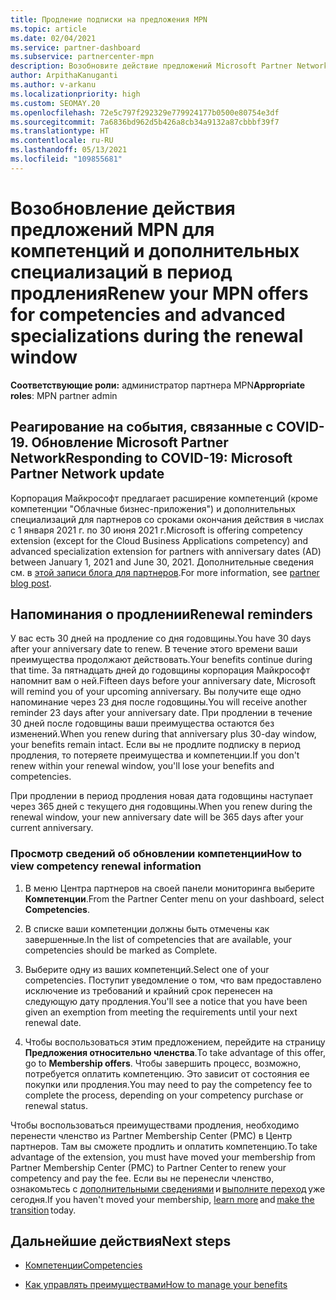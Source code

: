 ```yaml
---
title: Продление подписки на предложения MPN
ms.topic: article
ms.date: 02/04/2021
ms.service: partner-dashboard
ms.subservice: partnercenter-mpn
description: Возобновите действие предложений Microsoft Partner Network (MPN) для компетенций и дополнительных специализаций. Период продления наступает на следующий день после годовщины покупки.
author: ArpithaKanuganti
ms.author: v-arkanu
ms.localizationpriority: high
ms.custom: SEOMAY.20
ms.openlocfilehash: 72e5c797f292329e779924177b0500e80754e3df
ms.sourcegitcommit: 7a6836bd962d5b426a8cb34a9132a87cbbbf39f7
ms.translationtype: HT
ms.contentlocale: ru-RU
ms.lasthandoff: 05/13/2021
ms.locfileid: "109855681"
---
```

# <a name="renew-your-mpn-offers-for-competencies-and-advanced-specializations-during-the-renewal-window"></a><span data-ttu-id="65020-103">Возобновление действия предложений MPN для компетенций и дополнительных специализаций в период продления</span><span class="sxs-lookup"><span data-stu-id="65020-103">Renew your MPN offers for competencies and advanced specializations during the renewal window</span></span>

<span data-ttu-id="65020-104">**Соответствующие роли:** администратор партнера MPN</span><span class="sxs-lookup"><span data-stu-id="65020-104">**Appropriate roles**: MPN partner admin</span></span>

## <a name="responding-to-covid-19-microsoft-partner-network-update"></a><span data-ttu-id="65020-105">Реагирование на события, связанные с COVID-19. Обновление Microsoft Partner Network</span><span class="sxs-lookup"><span data-stu-id="65020-105">Responding to COVID-19: Microsoft Partner Network update</span></span>

<span data-ttu-id="65020-106">Корпорация Майкрософт предлагает расширение компетенций (кроме компетенции "Облачные бизнес-приложения") и дополнительных специализаций для партнеров со сроками окончания действия в числах с 1 января 2021 г. по 30 июня 2021 г.</span><span class="sxs-lookup"><span data-stu-id="65020-106">Microsoft is offering competency extension (except for the Cloud Business Applications competency) and advanced specialization extension for partners with anniversary dates (AD) between January 1, 2021 and June 30, 2021.</span></span> <span data-ttu-id="65020-107">Дополнительные сведения см. в [этой записи блога для партнеров](https://blogs.partner.microsoft.com/mpn/responding-to-covid-19-microsoft-partner-network/).</span><span class="sxs-lookup"><span data-stu-id="65020-107">For more information, see [partner blog post](https://blogs.partner.microsoft.com/mpn/responding-to-covid-19-microsoft-partner-network/).</span></span>

## <a name="renewal-reminders"></a><span data-ttu-id="65020-108">Напоминания о продлении</span><span class="sxs-lookup"><span data-stu-id="65020-108">Renewal reminders</span></span>

<span data-ttu-id="65020-109">У вас есть 30 дней на продление со дня годовщины.</span><span class="sxs-lookup"><span data-stu-id="65020-109">You have 30 days after your anniversary date to renew.</span></span> <span data-ttu-id="65020-110">В течение этого времени ваши преимущества продолжают действовать.</span><span class="sxs-lookup"><span data-stu-id="65020-110">Your benefits continue during that time.</span></span> <span data-ttu-id="65020-111">За пятнадцать дней до годовщины корпорация Майкрософт напомнит вам о ней.</span><span class="sxs-lookup"><span data-stu-id="65020-111">Fifteen days before your anniversary date, Microsoft will remind you of your upcoming anniversary.</span></span> <span data-ttu-id="65020-112">Вы получите еще одно напоминание через 23 дня после годовщины.</span><span class="sxs-lookup"><span data-stu-id="65020-112">You will receive another reminder 23 days after your anniversary date.</span></span> <span data-ttu-id="65020-113">При продлении в течение 30 дней после годовщины ваши преимущества остаются без изменений.</span><span class="sxs-lookup"><span data-stu-id="65020-113">When you renew during that anniversary plus 30-day window, your benefits remain intact.</span></span> <span data-ttu-id="65020-114">Если вы не продлите подписку в период продления, то потеряете преимущества и компетенции.</span><span class="sxs-lookup"><span data-stu-id="65020-114">If you don't renew within your renewal window, you'll lose your benefits and competencies.</span></span>

<span data-ttu-id="65020-115">При продлении в период продления новая дата годовщины наступает через 365 дней с текущего дня годовщины.</span><span class="sxs-lookup"><span data-stu-id="65020-115">When you renew during the renewal window, your new anniversary date will be 365 days after your current anniversary.</span></span>

### <a name="how-to-view-competency-renewal-information"></a><span data-ttu-id="65020-116">Просмотр сведений об обновлении компетенции</span><span class="sxs-lookup"><span data-stu-id="65020-116">How to view competency renewal information</span></span>

1. <span data-ttu-id="65020-117">В меню Центра партнеров на своей панели мониторинга выберите **Компетенции**.</span><span class="sxs-lookup"><span data-stu-id="65020-117">From the Partner Center menu on your dashboard, select **Competencies**.</span></span>  

2. <span data-ttu-id="65020-118">В списке ваши компетенции должны быть отмечены как завершенные.</span><span class="sxs-lookup"><span data-stu-id="65020-118">In the list of competencies that are available, your competencies should be marked as Complete.</span></span>  

3. <span data-ttu-id="65020-119">Выберите одну из ваших компетенций.</span><span class="sxs-lookup"><span data-stu-id="65020-119">Select one of your competencies.</span></span> <span data-ttu-id="65020-120">Поступит уведомление о том, что вам предоставлено исключение из требований и крайний срок перенесен на следующую дату продления.</span><span class="sxs-lookup"><span data-stu-id="65020-120">You'll see a notice that you have been given an exemption from meeting the requirements until your next renewal date.</span></span>

4. <span data-ttu-id="65020-121">Чтобы воспользоваться этим предложением, перейдите на страницу **Предложения относительно членства**.</span><span class="sxs-lookup"><span data-stu-id="65020-121">To take advantage of this offer, go to **Membership offers**.</span></span> <span data-ttu-id="65020-122">Чтобы завершить процесс, возможно, потребуется оплатить компетенцию. Это зависит от состояния ее покупки или продления.</span><span class="sxs-lookup"><span data-stu-id="65020-122">You may need to pay the competency fee to complete the process, depending on your competency purchase or renewal status.</span></span>

<span data-ttu-id="65020-123">Чтобы воспользоваться преимуществами продления, необходимо перенести членство из Partner Membership Center (PMC) в Центр партнеров. Там вы сможете продлить и оплатить компетенцию.</span><span class="sxs-lookup"><span data-stu-id="65020-123">To take advantage of the extension, you must have moved your membership from Partner Membership Center (PMC) to Partner Center to renew your competency and pay the fee.</span></span> <span data-ttu-id="65020-124">Если вы не перенесли членство, ознакомьтесь с [дополнительными сведениями](prepare-pmc-pc-migration.md) и [выполните переход](https://partners.microsoft.com/partnerprogram/Welcome.aspx) уже сегодня.</span><span class="sxs-lookup"><span data-stu-id="65020-124">If you haven't moved your membership, [learn more](prepare-pmc-pc-migration.md) and [make the transition](https://partners.microsoft.com/partnerprogram/Welcome.aspx) today.</span></span>  

## <a name="next-steps"></a><span data-ttu-id="65020-125">Дальнейшие действия</span><span class="sxs-lookup"><span data-stu-id="65020-125">Next steps</span></span>

- [<span data-ttu-id="65020-126">Компетенции</span><span class="sxs-lookup"><span data-stu-id="65020-126">Competencies</span></span>](learn-about-competencies.md)

- [<span data-ttu-id="65020-127">Как управлять преимуществами</span><span class="sxs-lookup"><span data-stu-id="65020-127">How to manage your benefits</span></span>](manage-your-partner-network-benefits.md)

